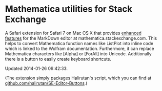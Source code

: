 Mathematica utilities for Stack Exchange
===========

A Safari extension for Safari 7 on Mac OS X that provides [enhanced features](http://meta.mathematica.stackexchange.com/questions/1043/additional-useful-buttons-for-our-m-se-editor) for the MarkDown editor at mathematica.stackexchange.com. This helps to convert Mathematica function names like ListPlot into inline code which is linked to the Wolfram documentation. Furthermore, it can replace Mathematica characters like \[Alpha] or \[ForAll] into Unicode. Additionally there is a button to easily create keyboard shortcuts.

Updated 2014-01-26 09:42:33.

(The extension simply packages Halirutan's script, which you can find at [github.com/halirutan/SE-Editor-Buttons](http://github.com/halirutan/SE-Editor-Buttons).)